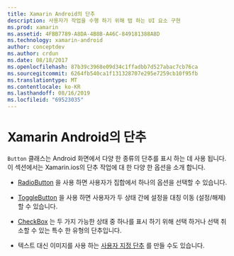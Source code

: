 ```yaml
---
title: Xamarin Android의 단추
description: 사용자가 작업을 수행 하기 위해 탭 하는 UI 요소 구현
ms.prod: xamarin
ms.assetid: 4FBB7789-A8DA-4B8B-A46C-849181388A8D
ms.technology: xamarin-android
author: conceptdev
ms.author: crdun
ms.date: 08/18/2017
ms.openlocfilehash: 87b39c3968e09d34c1ffadbb7d527abac7cb76ca
ms.sourcegitcommit: 6264fb540ca1f131328707e295e7259cb10f95fb
ms.translationtype: MT
ms.contentlocale: ko-KR
ms.lasthandoff: 08/16/2019
ms.locfileid: "69523035"
---
```

# <a name="buttons-in-xamarinandroid"></a>Xamarin Android의 단추

`Button` 클래스는 Android 화면에서 다양 한 종류의 단추를 표시 하는 데 사용 됩니다. 이 섹션에서는 Xamarin.ios의 단추 작업에 대 한 다양 한 옵션을 소개 합니다.

- [RadioButton](~/android/user-interface/controls/buttons/radio-button.md) 을 사용 하면 사용자가 집합에서 하나의 옵션을 선택할 수 있습니다.

- [ToggleButton](~/android/user-interface/controls/buttons/toggle-button.md) 을 사용 하면 사용자가 두 상태 간에 설정을 대칭 이동 (설정/해제) 할 수 있습니다.

- [CheckBox](~/android/user-interface/controls/buttons/check-box.md) 는 두 가지 가능한 상태 중 하나를 표시 하기 위해 선택 하거나 선택 취소할 수 있는 특수 한 유형의 단추입니다.

- 텍스트 대신 이미지를 사용 하는 [사용자 지정 단추](~/android/user-interface/controls/buttons/custom-button.md) 를 만들 수도 있습니다.

